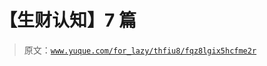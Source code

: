 # 【生财认知】7 篇

> 原文：[`www.yuque.com/for_lazy/thfiu8/fqz8lgix5hcfme2r`](https://www.yuque.com/for_lazy/thfiu8/fqz8lgix5hcfme2r)

